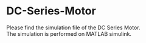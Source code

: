 # DC-Series-Motor
Please find the simulation file of the DC Series Motor. <br>
The simulation is performed on MATLAB simulink.
